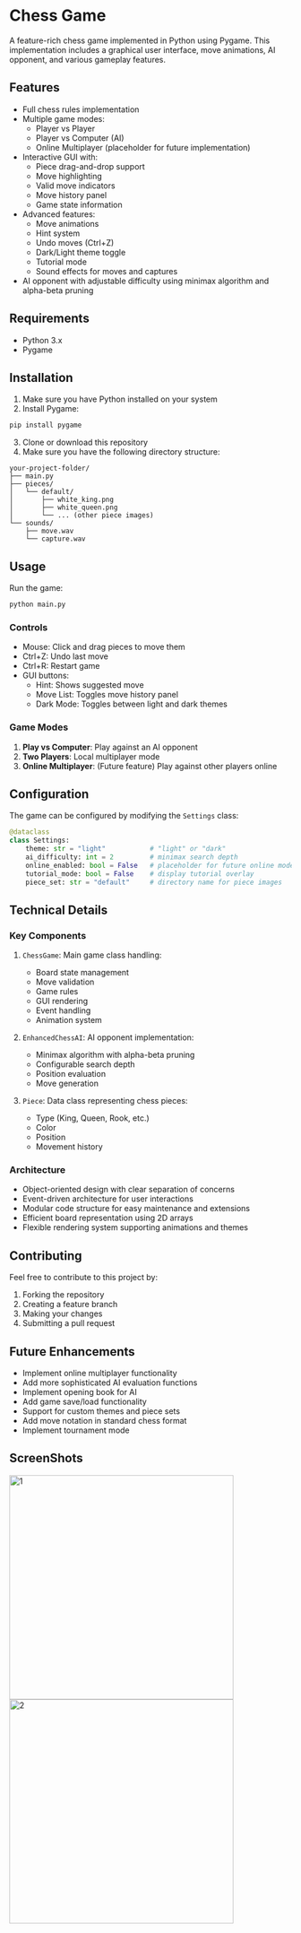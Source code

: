 ﻿# Chess Game

A feature-rich chess game implemented in Python using Pygame. This implementation includes a graphical user interface, move animations, AI opponent, and various gameplay features.

## Features

- Full chess rules implementation
- Multiple game modes:
  - Player vs Player
  - Player vs Computer (AI)
  - Online Multiplayer (placeholder for future implementation)
- Interactive GUI with:
  - Piece drag-and-drop support
  - Move highlighting
  - Valid move indicators
  - Move history panel
  - Game state information
- Advanced features:
  - Move animations
  - Hint system
  - Undo moves (Ctrl+Z)
  - Dark/Light theme toggle
  - Tutorial mode
  - Sound effects for moves and captures
- AI opponent with adjustable difficulty using minimax algorithm and alpha-beta pruning

## Requirements

- Python 3.x
- Pygame

## Installation

1. Make sure you have Python installed on your system
2. Install Pygame:

```bash
pip install pygame
```

3. Clone or download this repository
4. Make sure you have the following directory structure:

```
your-project-folder/
├── main.py
├── pieces/
│   └── default/
│       ├── white_king.png
│       ├── white_queen.png
│       └── ... (other piece images)
└── sounds/
    ├── move.wav
    └── capture.wav
```

## Usage

Run the game:

```bash
python main.py
```

### Controls

- Mouse: Click and drag pieces to move them
- Ctrl+Z: Undo last move
- Ctrl+R: Restart game
- GUI buttons:
  - Hint: Shows suggested move
  - Move List: Toggles move history panel
  - Dark Mode: Toggles between light and dark themes

### Game Modes

1. **Play vs Computer**: Play against an AI opponent
2. **Two Players**: Local multiplayer mode
3. **Online Multiplayer**: (Future feature) Play against other players online

## Configuration

The game can be configured by modifying the `Settings` class:

```python
@dataclass
class Settings:
    theme: str = "light"           # "light" or "dark"
    ai_difficulty: int = 2         # minimax search depth
    online_enabled: bool = False   # placeholder for future online mode
    tutorial_mode: bool = False    # display tutorial overlay
    piece_set: str = "default"     # directory name for piece images
```

## Technical Details

### Key Components

1. `ChessGame`: Main game class handling:

   - Board state management
   - Move validation
   - Game rules
   - GUI rendering
   - Event handling
   - Animation system

2. `EnhancedChessAI`: AI opponent implementation:

   - Minimax algorithm with alpha-beta pruning
   - Configurable search depth
   - Position evaluation
   - Move generation

3. `Piece`: Data class representing chess pieces:
   - Type (King, Queen, Rook, etc.)
   - Color
   - Position
   - Movement history

### Architecture

- Object-oriented design with clear separation of concerns
- Event-driven architecture for user interactions
- Modular code structure for easy maintenance and extensions
- Efficient board representation using 2D arrays
- Flexible rendering system supporting animations and themes

## Contributing

Feel free to contribute to this project by:

1. Forking the repository
2. Creating a feature branch
3. Making your changes
4. Submitting a pull request

## Future Enhancements

- Implement online multiplayer functionality
- Add more sophisticated AI evaluation functions
- Implement opening book for AI
- Add game save/load functionality
- Support for custom themes and piece sets
- Add move notation in standard chess format
- Implement tournament mode

## ScreenShots
<img width="400" alt="1" src="https://github.com/user-attachments/assets/b011ae4b-af9d-4825-a552-efe001d9582e" />
<img width="400" alt="2" src="https://github.com/user-attachments/assets/b7410254-871f-46a2-82aa-ff5fa38a6e2e" />

